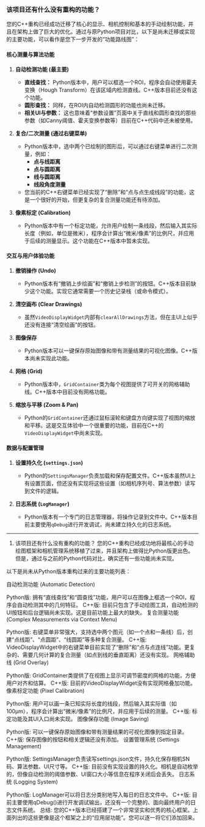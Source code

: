 ### 该项目还有什么没有重构的功能？

您的C++重构已经成功迁移了核心的显示、相机控制和基本的手动绘制功能，并且在架构上做了巨大的优化。通过与原Python项目对比，以下是尚未迁移或实现的主要功能，可以看作是您下一步开发的“功能路线图”：

#### 核心测量与算法功能

1.  **自动检测功能 (最主要)**
    *   **直线查找：** Python版本中，用户可以框选一个ROI，程序会自动使用霍夫变换（Hough Transform）在该区域内检测直线。C++版本目前还没有这个功能。
    *   **圆形查找：** 同样，在ROI内自动检测圆形的功能也尚未迁移。
    *   **相关UI与参数：** 这也意味着“参数设置”页面中关于直线和圆形查找的那些参数（如Canny阈值、霍夫变换参数等）目前在C++代码中还未被使用。

2.  **复合/二次测量 (通过右键菜单)**
    *   Python版本中，选中两个已绘制的图形后，可以通过右键菜单进行二次测量，例如：
        *   **点与线距离**
        *   **点与圆距离**
        *   **线与圆距离**
        *   **线段角度测量**
    *   您当前的C++右键菜单已经实现了“删除”和“点与点生成线段”的功能，这是一个很好的开始，但更复杂的复合测量功能还有待添加。

3.  **像素标定 (Calibration)**
    *   Python版本中有一个标定功能，允许用户绘制一条线段，然后输入其实际长度（例如，单位是微米），程序会计算出“微米/像素”的比例尺，并应用于后续的测量显示。这个功能在C++版本中暂未实现。

#### 交互与用户体验功能

1.  **撤销操作 (Undo)**
    *   Python版本有“撤销上步绘画”和“撤销上步检测”的按钮。C++版本目前缺少这个功能。实现它通常需要一个历史记录栈（或命令模式）。

2.  **清空画布 (Clear Drawings)**
    *   虽然`VideoDisplayWidget`内部有`clearAllDrawings`方法，但在主UI上似乎还没有连接“清空绘画”的按钮。

3.  **图像保存**
    *   Python版本可以一键保存原始图像和带有测量结果的可视化图像。C++版本尚未实现此功能。

4.  **网格 (Grid)**
    *   Python版本中，`GridContainer`类为每个视图提供了可开关的网格辅助线。C++版本中目前没有网格功能。

5.  **缩放与平移 (Zoom & Pan)**
    *   Python的`GridContainer`还通过鼠标滚轮和键盘方向键实现了视图的缩放和平移。这是交互体验中一个很重要的功能，目前在C++的`VideoDisplayWidget`中尚未实现。

#### 数据与配置管理

1.  **设置持久化 (`settings.json`)**
    *   Python的`SettingsManager`负责加载和保存配置文件。C++版本虽然UI上有设置页面，但还没有实现将这些设置（如相机序列号、算法参数）读写到文件的逻辑。

2.  **日志系统 (`LogManager`)**
    *   Python版本有一个专门的日志管理器，将操作记录到文件中。C++版本目前主要使用`qDebug`进行开发调试，尚未建立持久化的日志系统。

---









1. 该项目还有什么没有重构的功能？
您的C++重构已经成功地将最核心的手动绘图框架和相机管理系统移植了过来，并且架构上做得比Python版更出色。但是，通过与之前的Python代码对比，确实还有一些功能尚未实现。

以下是尚未从Python版本重构过来的主要功能列表：

自动检测功能 (Automatic Detection)

Python版: 拥有“直线查找”和“圆查找”功能，用户可以在图像上框选一个ROI，程序会自动检测其中的几何特征。
C++版: 目前只包含了手动绘图工具，自动检测的UI按钮和后台逻辑尚未实现。这是目前功能上最大的缺失。
复合测量功能 (Complex Measurements via Context Menu)

Python版: 右键菜单非常强大，支持选中两个图元（如一个点和一条线）后，创建“点线距”、“点圆距”、“线圆距”等多种复合测量。
C++版: VideoDisplayWidget中的右键菜单目前实现了“删除”和“点与点连线”功能。更复杂的、需要几何计算的复合测量（如点到线的垂直距离）还没有实现。
网格辅助线 (Grid Overlay)

Python版: GridContainer类提供了在视图上显示可调节密度的网格的功能，方便用户对齐和估算。
C++版: 目前的VideoDisplayWidget没有实现网格叠加功能。
像素标定功能 (Pixel Calibration)

Python版: 用户可以画一条已知实际长度的线段，然后输入其实际值（如 100μm），程序会计算出“微米/像素”的比例尺，并应用于后续的测量。
C++版: 标定功能及其UI入口尚未实现。
图像保存功能 (Image Saving)

Python版: 可以一键保存原始图像和带有测量结果的可视化图像到指定目录。
C++版: 保存图像的按钮和相关逻辑还没有添加。
设置管理系统 (Settings Management)

Python版: SettingsManager负责读写settings.json文件，持久化保存相机SN码、算法参数、UI尺寸等。
C++版: 目前没有实现设置的持久化。相机是自动枚举的，但像自动检测的阈值参数、UI窗口大小等信息在程序关闭后会丢失。
日志系统 (Logging System)

Python版: LogManager可以将日志分类别地写入每日的日志文件中。
C++版: 目前主要使用qDebug()进行开发调试输出，还没有一个完整的、面向最终用户的日志文件系统。
总结: 您的C++版本已经搭建了一个非常坚实和优秀的核心框架。上面列出的这些更像是这个框架之上的“应用层功能”。您可以逐一将它们添加回来。